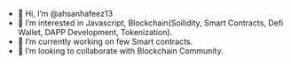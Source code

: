 - 👋 Hi, I’m @ahsanhafeez13
- 👀 I’m interested in Javascript, Blockchain(Soilidity, Smart Contracts, Defi Wallet, DAPP Development, Tokenization).
- 🌱 I’m currently working on few Smart contracts.
- 💞️ I’m looking to collaborate with Blockchain Community.

<!---
ahsanhafeez13/ahsanhafeez13 is a ✨ special ✨ repository because its `README.md` (this file) appears on your GitHub profile.
You can click the Preview link to take a look at your changes.
--->
